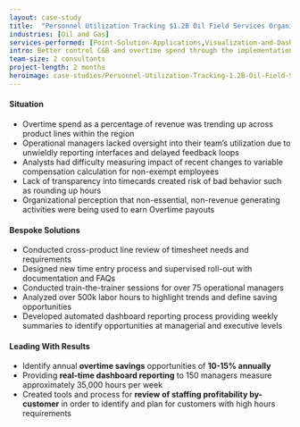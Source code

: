 ```yaml
---
layout: case-study
title:  "Personnel Utilization Tracking $1.2B Oil Field Services Organization"
industries: [Oil and Gas]
services-performed: [Point-Solution-Applications,Visualization-and-Dashboarding,Reporting-and-Analytics-Approach-and-Design]
intro: Better control C&B and overtime spend through the implementation analytical dashboards supported by a re-engineered time entry to track utilization at a more specific and granular level 
team-size: 2 consultants
project-length: 2 months
heroimage: case-studies/Personnel-Utilization-Tracking-1.2B-Oil-Field-Services-Organization.jpg
---
```


#### Situation
- Overtime spend as a percentage of revenue was trending up across product lines within the region
- Operational managers lacked oversight into their team’s utilization due to unwieldly reporting interfaces and delayed feedback loops
- Analysts had difficulty measuring impact of recent changes to variable compensation calculation for non-exempt employees 
- Lack of transparency into timecards created risk of bad behavior such as rounding up hours
- Organizational perception that non-essential, non-revenue generating activities were being used to earn Overtime payouts

#### Bespoke Solutions
- Conducted cross-product line review of timesheet needs and requirements 
- Designed new time entry process and supervised roll-out with documentation and FAQs 
- Conducted train-the-trainer sessions for over 75 operational managers
- Analyzed over 500k labor hours to highlight trends and define saving opportunities
- Developed automated dashboard reporting process providing weekly summaries to identify opportunities at managerial and executive levels

#### Leading With Results
- Identify annual **overtime savings** opportunities of **10-15% annually**
- Providing **real-time dashboard reporting** to 150 managers measure approximately 35,000 hours per week
- Created tools and process for **review of staffing profitability by-customer** in order to identify and plan for customers with high hours requirements

